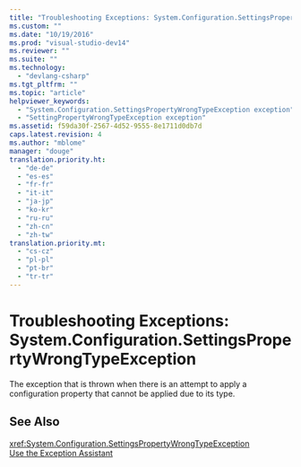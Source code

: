 ```yaml
---
title: "Troubleshooting Exceptions: System.Configuration.SettingsPropertyWrongTypeException | hehe"
ms.custom: ""
ms.date: "10/19/2016"
ms.prod: "visual-studio-dev14"
ms.reviewer: ""
ms.suite: ""
ms.technology: 
  - "devlang-csharp"
ms.tgt_pltfrm: ""
ms.topic: "article"
helpviewer_keywords: 
  - "System.Configuration.SettingsPropertyWrongTypeException exception"
  - "SettingPropertyWrongTypeException exception"
ms.assetid: f59da30f-2567-4d52-9555-8e1711d0db7d
caps.latest.revision: 4
ms.author: "mblome"
manager: "douge"
translation.priority.ht: 
  - "de-de"
  - "es-es"
  - "fr-fr"
  - "it-it"
  - "ja-jp"
  - "ko-kr"
  - "ru-ru"
  - "zh-cn"
  - "zh-tw"
translation.priority.mt: 
  - "cs-cz"
  - "pl-pl"
  - "pt-br"
  - "tr-tr"
---
```

# Troubleshooting Exceptions: System.Configuration.SettingsPropertyWrongTypeException
The exception that is thrown when there is an attempt to apply a configuration property that cannot be applied due to its type.  
  
## See Also  
 <xref:System.Configuration.SettingsPropertyWrongTypeException>   
 [Use the Exception Assistant](../Topic/How%20to:%20Use%20the%20Exception%20Assistant.md)